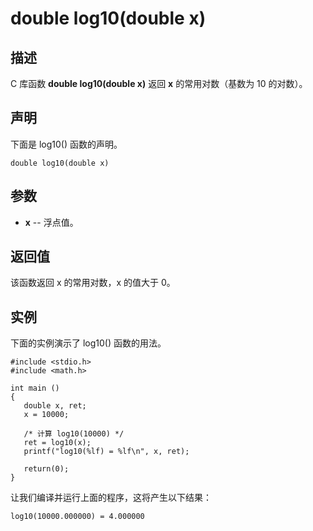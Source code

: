 # double log10(double x)

## 描述

C 库函数 **double log10(double x)** 返回 **x** 的常用对数（基数为 10 的对数）。

## 声明

下面是 log10() 函数的声明。

```
double log10(double x)
```

## 参数

- **x** -- 浮点值。

## 返回值

该函数返回 x 的常用对数，x 的值大于 0。

## 实例

下面的实例演示了 log10() 函数的用法。

```
#include <stdio.h>
#include <math.h>

int main ()
{
   double x, ret;
   x = 10000;
  
   /* 计算 log10(10000) */
   ret = log10(x);
   printf("log10(%lf) = %lf\n", x, ret);
   
   return(0);
}
```

让我们编译并运行上面的程序，这将产生以下结果：

```
log10(10000.000000) = 4.000000
```

 